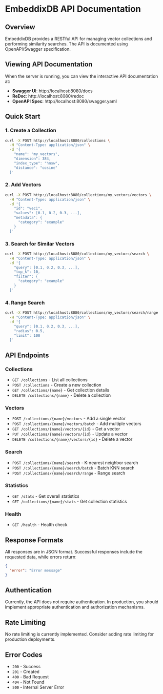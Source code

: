 # EmbeddixDB API Documentation

## Overview

EmbeddixDB provides a RESTful API for managing vector collections and performing similarity searches. The API is documented using OpenAPI/Swagger specification.

## Viewing API Documentation

When the server is running, you can view the interactive API documentation at:

- **Swagger UI**: http://localhost:8080/docs
- **ReDoc**: http://localhost:8080/redoc
- **OpenAPI Spec**: http://localhost:8080/swagger.yaml

## Quick Start

### 1. Create a Collection

```bash
curl -X POST http://localhost:8080/collections \
  -H "Content-Type: application/json" \
  -d '{
    "name": "my_vectors",
    "dimension": 384,
    "index_type": "hnsw",
    "distance": "cosine"
  }'
```

### 2. Add Vectors

```bash
curl -X POST http://localhost:8080/collections/my_vectors/vectors \
  -H "Content-Type: application/json" \
  -d '{
    "id": "vec1",
    "values": [0.1, 0.2, 0.3, ...],
    "metadata": {
      "category": "example"
    }
  }'
```

### 3. Search for Similar Vectors

```bash
curl -X POST http://localhost:8080/collections/my_vectors/search \
  -H "Content-Type: application/json" \
  -d '{
    "query": [0.1, 0.2, 0.3, ...],
    "top_k": 10,
    "filter": {
      "category": "example"
    }
  }'
```

### 4. Range Search

```bash
curl -X POST http://localhost:8080/collections/my_vectors/search/range \
  -H "Content-Type: application/json" \
  -d '{
    "query": [0.1, 0.2, 0.3, ...],
    "radius": 0.5,
    "limit": 100
  }'
```

## API Endpoints

### Collections
- `GET /collections` - List all collections
- `POST /collections` - Create a new collection
- `GET /collections/{name}` - Get collection details
- `DELETE /collections/{name}` - Delete a collection

### Vectors
- `POST /collections/{name}/vectors` - Add a single vector
- `POST /collections/{name}/vectors/batch` - Add multiple vectors
- `GET /collections/{name}/vectors/{id}` - Get a vector
- `PUT /collections/{name}/vectors/{id}` - Update a vector
- `DELETE /collections/{name}/vectors/{id}` - Delete a vector

### Search
- `POST /collections/{name}/search` - K-nearest neighbor search
- `POST /collections/{name}/search/batch` - Batch KNN search
- `POST /collections/{name}/search/range` - Range search

### Statistics
- `GET /stats` - Get overall statistics
- `GET /collections/{name}/stats` - Get collection statistics

### Health
- `GET /health` - Health check

## Response Formats

All responses are in JSON format. Successful responses include the requested data, while errors return:

```json
{
  "error": "Error message"
}
```

## Authentication

Currently, the API does not require authentication. In production, you should implement appropriate authentication and authorization mechanisms.

## Rate Limiting

No rate limiting is currently implemented. Consider adding rate limiting for production deployments.

## Error Codes

- `200` - Success
- `201` - Created
- `400` - Bad Request
- `404` - Not Found
- `500` - Internal Server Error